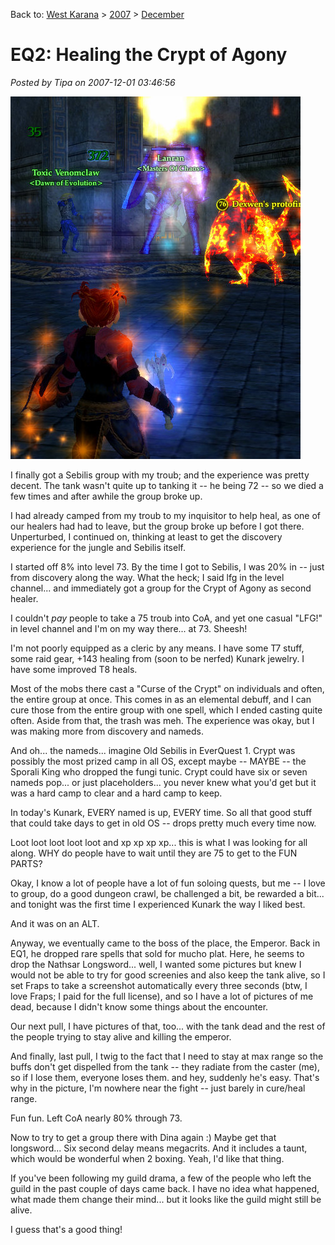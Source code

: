 Back to: [West Karana](/posts/westkarana.md) > [2007](/posts/2007/westkarana.md) > [December](./westkarana.md)
# EQ2: Healing the Crypt of Agony

*Posted by Tipa on 2007-12-01 03:46:56*

![eq2 dera sebilis kunark “crypt of agony” inquisitor emperor](../../../uploads/2007/12/everquest2-2007-12-01-01-47-14-26.jpg)

I finally got a Sebilis group with my troub; and the experience was pretty decent. The tank wasn't quite up to tanking it -- he being 72 -- so we died a few times and after awhile the group broke up.

I had already camped from my troub to my inquisitor to help heal, as one of our healers had had to leave, but the group broke up before I got there. Unperturbed, I continued on, thinking at least to get the discovery experience for the jungle and Sebilis itself.

I started off 8% into level 73. By the time I got to Sebilis, I was 20% in -- just from discovery along the way. What the heck; I said lfg in the level channel... and immediately got a group for the Crypt of Agony as second healer.

I couldn't *pay* people to take a 75 troub into CoA, and yet one casual "LFG!" in level channel and I'm on my way there... at 73. Sheesh!

I'm not poorly equipped as a cleric by any means. I have some T7 stuff, some raid gear, +143 healing from (soon to be nerfed) Kunark jewelry. I have some improved T8 heals.

Most of the mobs there cast a "Curse of the Crypt" on individuals and often, the entire group at once. This comes in as an elemental debuff, and I can cure those from the entire group with one spell, which I ended casting quite often. Aside from that, the trash was meh. The experience was okay, but I was making more from discovery and nameds.

And oh... the nameds... imagine Old Sebilis in EverQuest 1. Crypt was possibly the most prized camp in all OS, except maybe -- MAYBE -- the Sporali King who dropped the fungi tunic. Crypt could have six or seven nameds pop... or just placeholders... you never knew what you'd get but it was a hard camp to clear and a hard camp to keep.

In today's Kunark, EVERY named is up, EVERY time. So all that good stuff that could take days to get in old OS -- drops pretty much every time now.

Loot loot loot loot loot and xp xp xp xp... this is what I was looking for all along. WHY do people have to wait until they are 75 to get to the FUN PARTS?

Okay, I know a lot of people have a lot of fun soloing quests, but me -- I love to group, do a good dungeon crawl, be challenged a bit, be rewarded a bit... and tonight was the first time I experienced Kunark the way I liked best.

And it was on an ALT.

Anyway, we eventually came to the boss of the place, the Emperor. Back in EQ1, he dropped rare spells that sold for mucho plat. Here, he seems to drop the Nathsar Longsword... well, I wanted some pictures but knew I would not be able to try for good screenies and also keep the tank alive, so I set Fraps to take a screenshot automatically every three seconds (btw, I love Fraps; I paid for the full license), and so I have a lot of pictures of me dead, because I didn't know some things about the encounter.

Our next pull, I have pictures of that, too... with the tank dead and the rest of the people trying to stay alive and killing the emperor.

And finally, last pull, I twig to the fact that I need to stay at max range so the buffs don't get dispelled from the tank -- they radiate from the caster (me), so if I lose them, everyone loses them. and hey, suddenly he's easy. That's why in the picture, I'm nowhere near the fight -- just barely in cure/heal range.

Fun fun. Left CoA nearly 80% through 73.

Now to try to get a group there with Dina again :) Maybe get that longsword... Six second delay means megacrits. And it includes a taunt, which would be wonderful when 2 boxing. Yeah, I'd like that thing.

If you've been following my guild drama, a few of the people who left the guild in the past couple of days came back. I have no idea what happened, what made them change their mind... but it looks like the guild might still be alive.

I guess that's a good thing!

